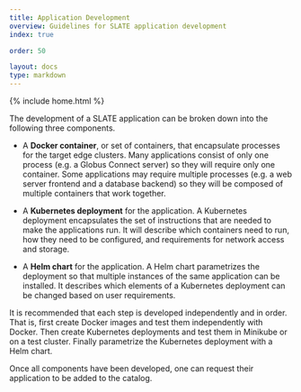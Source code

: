 ```yaml
---
title: Application Development
overview: Guidelines for SLATE application development
index: true

order: 50

layout: docs
type: markdown
---
```


{% include home.html %}

The development of a SLATE application can be broken down into the following three components.

* A **Docker container**, or set of containers, that encapsulate processes for the target edge clusters.
Many applications consist of only one process (e.g. a Globus Connect server) so they will require 
only one container. Some applications may require multiple processes (e.g. a web server frontend 
and a database backend) so they will be composed of multiple containers that work together.

* A **Kubernetes deployment** for the application. A Kubernetes deployment encapsulates the set of
instructions that are needed to make the applications run. It will describe which containers need
to run, how they need to be configured, and requirements for network access and storage. 

* A **Helm chart** for the application. A Helm chart parametrizes the deployment so that
multiple instances of the same application can be installed. It describes which
elements of a Kubernetes deployment can be changed based on user requirements.

It is recommended that each step is developed independently and in order. That is, first create
Docker images and test them independently with Docker. Then create Kubernetes
deployments and test them in Minikube or on a test cluster. Finally parametrize the Kubernetes deployment
with a Helm chart.

Once all components have been developed, one can request their application to be added to the catalog.
